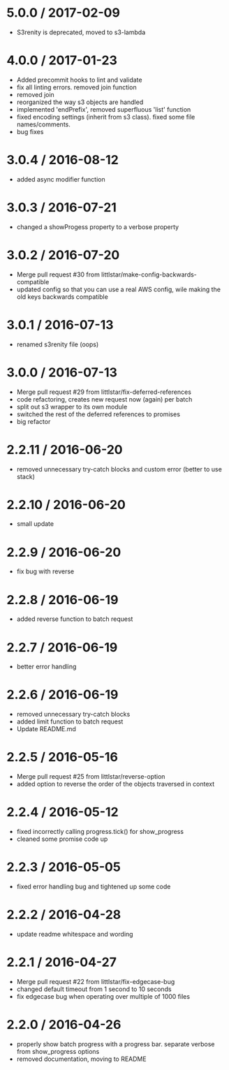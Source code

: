 
5.0.0 / 2017-02-09
==================

  * S3renity is deprecated, moved to s3-lambda

4.0.0 / 2017-01-23
==================

  * Added precommit hooks to lint and validate
  * fix all linting errors. removed join function
  * removed join
  * reorganized the way s3 objects are handled
  * implemented 'endPrefix', removed superfluous 'list' function
  * fixed encoding settings (inherit from s3 class). fixed some file names/comments.
  * bug fixes

3.0.4 / 2016-08-12
==================

  * added async modifier function

3.0.3 / 2016-07-21
==================

  * changed a showProgess property to a verbose property

3.0.2 / 2016-07-20
==================

  * Merge pull request #30 from littlstar/make-config-backwards-compatible
  * updated config so that you can use a real AWS config, wile making the old keys backwards compatible

3.0.1 / 2016-07-13
==================

  * renamed s3renity file (oops)

3.0.0 / 2016-07-13
==================

  * Merge pull request #29 from littlstar/fix-deferred-references
  * code refactoring, creates new request now (again) per batch
  * split out s3 wrapper to its own module
  * switched the rest of the deferred references to promises
  * big refactor

2.2.11 / 2016-06-20
===================

  * removed unnecessary try-catch blocks and custom error (better to use stack)

2.2.10 / 2016-06-20
===================

  * small update

2.2.9 / 2016-06-20
==================

  * fix bug with reverse

2.2.8 / 2016-06-19
==================

  * added reverse function to batch request

2.2.7 / 2016-06-19
==================

  * better error handling

2.2.6 / 2016-06-19
==================

  * removed unnecessary try-catch blocks
  * added limit function to batch request
  * Update README.md

2.2.5 / 2016-05-16
==================

  * Merge pull request #25 from littlstar/reverse-option
  * added option to reverse the order of the objects traversed in context

2.2.4 / 2016-05-12
==================

  * fixed incorrectly calling progress.tick() for show_progress
  * cleaned some promise code up

2.2.3 / 2016-05-05
==================

  * fixed error handling bug and tightened up some code

2.2.2 / 2016-04-28
==================

  * update readme whitespace and wording

2.2.1 / 2016-04-27
==================

  * Merge pull request #22 from littlstar/fix-edgecase-bug
  * changed default timeout from 1 second to 10 seconds
  * fix edgecase bug when operating over multiple of 1000 files

2.2.0 / 2016-04-26
==================

  * properly show batch progress with a progress bar. separate verbose from show_progress options
  * removed documentation, moving to README
